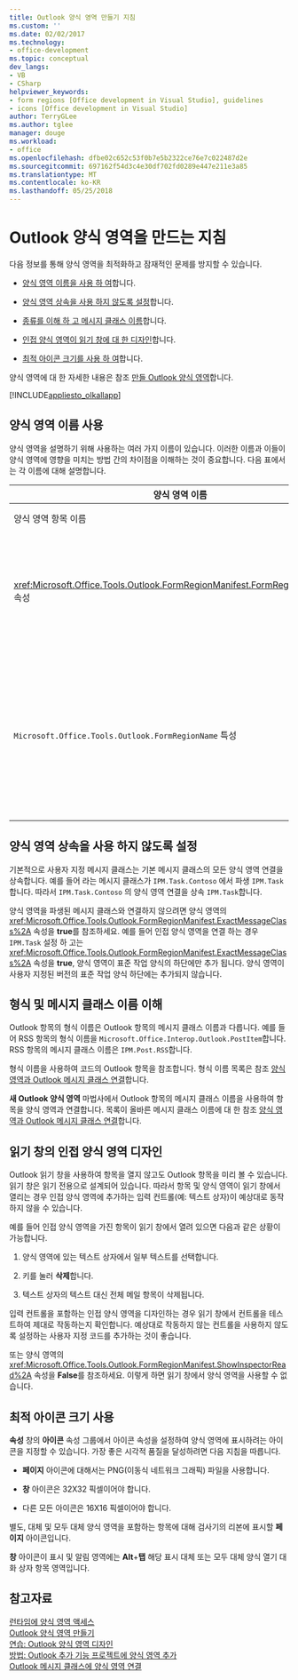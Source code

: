 ```yaml
---
title: Outlook 양식 영역 만들기 지침
ms.custom: ''
ms.date: 02/02/2017
ms.technology:
- office-development
ms.topic: conceptual
dev_langs:
- VB
- CSharp
helpviewer_keywords:
- form regions [Office development in Visual Studio], guidelines
- icons [Office development in Visual Studio]
author: TerryGLee
ms.author: tglee
manager: douge
ms.workload:
- office
ms.openlocfilehash: dfbe02c652c53f0b7e5b2322ce76e7c022487d2e
ms.sourcegitcommit: 697162f54d3c4e30df702fd0289e447e211e3a85
ms.translationtype: MT
ms.contentlocale: ko-KR
ms.lasthandoff: 05/25/2018
---
```

# <a name="guidelines-to-create-outlook-form-regions"></a>Outlook 양식 영역을 만드는 지침
  다음 정보를 통해 양식 영역을 최적화하고 잠재적인 문제를 방지할 수 있습니다.  
  
-   [양식 영역 이름을 사용 하 여](#UsingFormRegions)합니다.  
  
-   [양식 영역 상속을 사용 하지 않도록 설정](#DisablingInheritance)합니다.  
  
-   [종류를 이해 하 고 메시지 클래스 이름](#ClassNames)합니다.  
  
-   [인접 양식 영역이 읽기 창에 대 한 디자인](#ReadingPane)합니다.  
  
-   [최적 아이콘 크기를 사용 하 여](#UsingOptimal)합니다.  
  
 양식 영역에 대 한 자세한 내용은 참조 [만들 Outlook 양식 영역](../vsto/creating-outlook-form-regions.md)합니다.  
  
 [!INCLUDE[appliesto_olkallapp](../vsto/includes/appliesto-olkallapp-md.md)]  
  
##  <a name="UsingFormRegions"></a> 양식 영역 이름 사용  
 양식 영역을 설명하기 위해 사용하는 여러 가지 이름이 있습니다. 이러한 이름과 이들이 양식 영역에 영향을 미치는 방법 간의 차이점을 이해하는 것이 중요합니다. 다음 표에서는 각 이름에 대해 설명합니다.  
  
|양식 영역 이름|설명|  
|----------------------|-----------------|  
|양식 영역 항목 이름|**새 항목 추가** 대화 상자에서 **Outlook 양식 영역** 항목에 대해 지정한 이름입니다. 이 이름은 **솔루션 탐색기**에 나타나는 양식 영역 코드의 이름입니다.|  
|<xref:Microsoft.Office.Tools.Outlook.FormRegionManifest.FormRegionName%2A> 속성|**새 Outlook 양식 영역** 마법사의 **설명 텍스트를 입력하고 디스플레이 기본 설정을 선택하세요.** 페이지에서 이 이름을 지정합니다. 이 이름은 **속성** 창에 **FormRegionName** 속성으로 나타납니다.<br /><br /> <xref:Microsoft.Office.Tools.Outlook.FormRegionManifest.FormRegionName%2A> 속성을 사용하여 Outlook UI(사용자 인터페이스)에서 양식 영역을 식별하는 레이블을 지정합니다. 별도 양식 영역의 경우 이 이름이 Outlook 항목의 리본에 단추로 나타납니다.<br /><br /> 인접한 양식 영역의 경우 이 이름이 양식 영역 위에 머리글 텍스트로 나타납니다.|  
|`Microsoft.Office.Tools.Outlook.FormRegionName` 특성|**Outlook 양식 영역** 항목을 프로젝트에 추가하는 경우 Visual Studio는 이 속성을 양식 영역의 정규화된 이름으로 설정합니다. 기본 정규화된 이름은 VSTO 추가 기능 이름, 점, 양식 영역 이름이 차례로 연결된 이름입니다(예: `OutlookAddIn1.FormRegion1`).<br /><br /> 또한 이 정규화된 이름은 양식 영역 팩터리 클래스의 맨 위에 특성으로 나타납니다.<br /><br /> 사용 하 여는 `Microsoft.Office.Tools.Outlook.FormRegionName` 특성을 고유 하 게 모든 Outlook VSTO 추가 기능에서 양식 영역을 식별 합니다. 값을 변경할 수는 `Microsoft.Office.Tools.Outlook.FormRegionName` 양식 영역 항목 이름을 변경 하거나 변경 하 여 특성의 <xref:Microsoft.Office.Tools.Outlook.FormRegionManifest.FormRegionName%2A> 속성입니다. 이 이름을 변경 하려면 수정 해야는 `Microsoft.Office.Tools.Outlook.FormRegionName` 양식 영역 코드 파일의 특성입니다.|  
  
##  <a name="DisablingInheritance"></a> 양식 영역 상속을 사용 하지 않도록 설정  
 기본적으로 사용자 지정 메시지 클래스는 기본 메시지 클래스의 모든 양식 영역 연결을 상속합니다. 예를 들어 라는 메시지 클래스가 `IPM.Task.Contoso` 에서 파생 `IPM.Task`합니다. 따라서 `IPM.Task.Contoso` 의 양식 영역 연결을 상속 `IPM.Task`합니다.  
  
 양식 영역을 파생된 메시지 클래스와 연결하지 않으려면 양식 영역의 <xref:Microsoft.Office.Tools.Outlook.FormRegionManifest.ExactMessageClass%2A> 속성을 **true**를 참조하세요. 예를 들어 인접 양식 영역을 연결 하는 경우 `IPM.Task` 설정 하 고는 <xref:Microsoft.Office.Tools.Outlook.FormRegionManifest.ExactMessageClass%2A> 속성을 **true**, 양식 영역이 표준 작업 양식의 하단에만 추가 됩니다. 양식 영역이 사용자 지정된 버전의 표준 작업 양식 하단에는 추가되지 않습니다.  
  
##  <a name="ClassNames"></a> 형식 및 메시지 클래스 이름 이해  
 Outlook 항목의 형식 이름은 Outlook 항목의 메시지 클래스 이름과 다릅니다. 예를 들어 RSS 항목의 형식 이름을 `Microsoft.Office.Interop.Outlook.PostItem`합니다. RSS 항목의 메시지 클래스 이름은 `IPM.Post.RSS`합니다.  
  
 형식 이름을 사용하여 코드의 Outlook 항목을 참조합니다. 형식 이름 목록은 참조 [양식 영역과 Outlook 메시지 클래스 연결](../vsto/associating-a-form-region-with-an-outlook-message-class.md)합니다.  
  
 **새 Outlook 양식 영역** 마법사에서 Outlook 항목의 메시지 클래스 이름을 사용하여 항목을 양식 영역과 연결합니다. 목록이 올바른 메시지 클래스 이름에 대 한 참조 [양식 영역과 Outlook 메시지 클래스 연결](../vsto/associating-a-form-region-with-an-outlook-message-class.md)합니다.  
  
##  <a name="ReadingPane"></a> 읽기 창의 인접 양식 영역 디자인  
 Outlook 읽기 창을 사용하여 항목을 열지 않고도 Outlook 항목을 미리 볼 수 있습니다. 읽기 창은 읽기 전용으로 설계되어 있습니다. 따라서 항목 및 양식 영역이 읽기 창에서 열리는 경우 인접 양식 영역에 추가하는 입력 컨트롤(예: 텍스트 상자)이 예상대로 동작하지 않을 수 있습니다.  
  
 예를 들어 인접 양식 영역을 가진 항목이 읽기 창에서 열려 있으면 다음과 같은 상황이 가능합니다.  
  
1.  양식 영역에 있는 텍스트 상자에서 일부 텍스트를 선택합니다.  
  
2.  키를 눌러 **삭제**합니다.  
  
3.  텍스트 상자의 텍스트 대신 전체 메일 항목이 삭제됩니다.  
  
 입력 컨트롤을 포함하는 인접 양식 영역을 디자인하는 경우 읽기 창에서 컨트롤을 테스트하여 제대로 작동하는지 확인합니다. 예상대로 작동하지 않는 컨트롤을 사용하지 않도록 설정하는 사용자 지정 코드를 추가하는 것이 좋습니다.  
  
 또는 양식 영역의 <xref:Microsoft.Office.Tools.Outlook.FormRegionManifest.ShowInspectorRead%2A> 속성을 **False**를 참조하세요. 이렇게 하면 읽기 창에서 양식 영역을 사용할 수 없습니다.  
  
##  <a name="UsingOptimal"></a> 최적 아이콘 크기 사용  
 **속성** 창의 **아이콘** 속성 그룹에서 아이콘 속성을 설정하여 양식 영역에 표시하려는 아이콘을 지정할 수 있습니다. 가장 좋은 시각적 품질을 달성하려면 다음 지침을 따릅니다.  
  
-   **페이지** 아이콘에 대해서는 PNG(이동식 네트워크 그래픽) 파일을 사용합니다.  
  
-   **창** 아이콘은 32X32 픽셀이어야 합니다.  
  
-   다른 모든 아이콘은 16X16 픽셀이어야 합니다.  
  
 별도, 대체 및 모두 대체 양식 영역을 포함하는 항목에 대해 검사기의 리본에 표시할 **페이지** 아이콘입니다.  
  
 **창** 아이콘이 표시 및 알림 영역에는 **Alt**+**탭** 해당 표시 대체 또는 모두 대체 양식 열기 대화 상자 항목 영역입니다.  
  
## <a name="see-also"></a>참고자료  
 [런타임에 양식 영역 액세스](../vsto/accessing-a-form-region-at-run-time.md)   
 [Outlook 양식 영역 만들기](../vsto/creating-outlook-form-regions.md)   
 [연습: Outlook 양식 영역 디자인](../vsto/walkthrough-designing-an-outlook-form-region.md)   
 [방법: Outlook 추가 기능 프로젝트에 양식 영역 추가](../vsto/how-to-add-a-form-region-to-an-outlook-add-in-project.md)   
 [Outlook 메시지 클래스에 양식 영역 연결](../vsto/associating-a-form-region-with-an-outlook-message-class.md)  
  
  